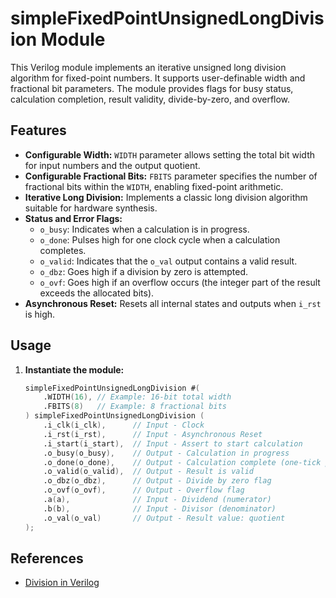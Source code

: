 # simpleFixedPointUnsignedLongDivision Module

This Verilog module implements an iterative unsigned long division algorithm for fixed-point numbers. It supports user-definable width and fractional bit parameters. The module provides flags for busy status, calculation completion, result validity, divide-by-zero, and overflow.

## Features

* **Configurable Width:** `WIDTH` parameter allows setting the total bit width for input numbers and the output quotient.
* **Configurable Fractional Bits:** `FBITS` parameter specifies the number of fractional bits within the `WIDTH`, enabling fixed-point arithmetic.
* **Iterative Long Division:** Implements a classic long division algorithm suitable for hardware synthesis.
* **Status and Error Flags:**
    * `o_busy`: Indicates when a calculation is in progress.
    * `o_done`: Pulses high for one clock cycle when a calculation completes.
    * `o_valid`: Indicates that the `o_val` output contains a valid result.
    * `o_dbz`: Goes high if a division by zero is attempted.
    * `o_ovf`: Goes high if an overflow occurs (the integer part of the result exceeds the allocated bits).
* **Asynchronous Reset:** Resets all internal states and outputs when `i_rst` is high.

## Usage

1.  **Instantiate the module:**

    ```verilog
    simpleFixedPointUnsignedLongDivision #(
        .WIDTH(16), // Example: 16-bit total width
        .FBITS(8)   // Example: 8 fractional bits
    ) simpleFixedPointUnsignedLongDivision (
        .i_clk(i_clk),      // Input - Clock
        .i_rst(i_rst),      // Input - Asynchronous Reset
        .i_start(i_start),  // Input - Assert to start calculation
        .o_busy(o_busy),    // Output - Calculation in progress
        .o_done(o_done),    // Output - Calculation complete (one-tick pulse)
        .o_valid(o_valid),  // Output - Result is valid
        .o_dbz(o_dbz),      // Output - Divide by zero flag
        .o_ovf(o_ovf),      // Output - Overflow flag
        .a(a),              // Input - Dividend (numerator)
        .b(b),              // Input - Divisor (denominator)
        .o_val(o_val)       // Output - Result value: quotient
    );
    ```

## References

- [Division in Verilog](https://projectf.io/posts/division-in-verilog/)